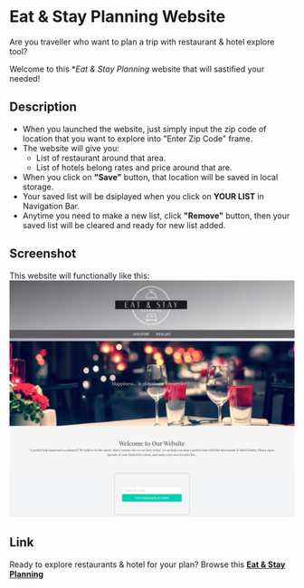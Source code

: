 # Eat & Stay Planning Website
Are you traveller who want to plan a trip with restaurant & hotel explore tool?

Welcome to this **Eat & Stay Planning* website that will sastified your needed!

## Description
- When you launched the website, just simply input the zip code of location that you want to explore into "Enter Zip Code" frame.
- The website will give you:
    - List of restaurant around that area.
    - List of hotels belong rates and price around that are.
- When you click on **"Save"** button, that location will be saved in local storage.
- Your saved list will be dsiplayed when you click on **YOUR LIST** in Navigation Bar.
- Anytime you need to make a new list, click **"Remove"** button, then your saved list will be cleared and ready for new list added.

## Screenshot
This website will functionally like this: 
![Mock Up Image](https://github.com/JacobK05/project_1/blob/develop/assets/Images/screenshot.png)

## Link
Ready to explore restaurants & hotel for your plan? Browse this **[Eat & Stay Planning]()**
